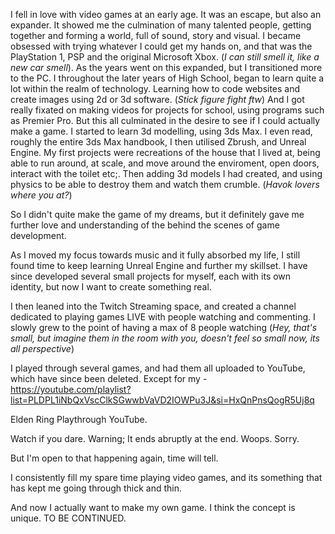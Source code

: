 I fell in love with video games at an early age. It was an escape, but also an expander. It showed me the culmination of many talented people, getting together and forming a world, full of sound, story and visual. I became obsessed with trying whatever I could get my hands on, and that was the PlayStation 1, PSP and the original Microsoft Xbox. (*I can still smell it, like a new car smell*). As the years went on this expanded, but I transitioned more to the PC. I throughout the later years of High School, began to learn quite a lot within the realm of technology. Learning how to code websites and create images using 2d or 3d software. (*Stick figure fight ftw*) And I got really fixated on making videos for projects for school, using programs such as Premier Pro. But this all culminated in the desire to see if I could actually make a game. I started to learn 3d modelling, using 3ds Max. I even read, roughly the entire 3ds Max handbook, I then utilised Zbrush, and Unreal Engine. My first projects were recreations of the house that I lived at, being able to run around, at scale, and move around the enviroment, open doors, interact with the toilet etc;. Then adding 3d models I had created, and using physics to be able to destroy them and watch them crumble. (*Havok lovers where you at?*)

So I didn't quite make the game of my dreams, but it definitely gave me further love and understanding of the behind the scenes of game development.

As I moved my focus towards music and it fully absorbed my life, I still found time to keep learning Unreal Engine and further my skillset. I have since developed several small projects for myself, each with its own identity, but now I want to create something real.

I then leaned into the Twitch Streaming space, and created a channel dedicated to playing games LIVE with people watching and commenting. I slowly grew to the point of having a max of 8 people watching (*Hey, that's small, but imagine them in the room with you, doesn't feel so small now, its all perspective*)

I played through several games, and had them all uploaded to YouTube, which have since been deleted. Except for my - https://youtube.com/playlist?list=PLDPL1iNbQxVscClkSGwwbVaVD2IOWPu3J&si=HxQnPnsQogR5Uj8q

Elden Ring Playthrough YouTube.

Watch if you dare. Warning; It ends abruptly at the end. Woops. Sorry.

But I'm open to that happening again, time will tell.

I consistently fill my spare time playing video games, and its something that has kept me going through thick and thin.

And now I actually want to make my own game. I think the concept is unique. TO BE CONTINUED.
